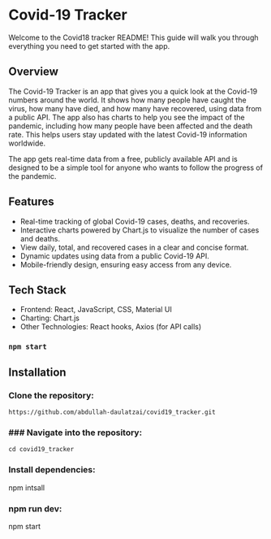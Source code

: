 # Covid-19 Tracker
Welcome to the Covid18 tracker README! This guide will walk you through everything you need to get started with the app.
## Overview 
The Covid-19 Tracker is an app that gives you a quick look at the Covid-19 numbers around the world. It shows how many people have caught the virus, how many have died, and how many have recovered, using data from a public API. The app also has charts to help you see the impact of the pandemic, including how many people have been affected and the death rate. This helps users stay updated with the latest Covid-19 information worldwide.

The app gets real-time data from a free, publicly available API and is designed to be a simple tool for anyone who wants to follow the progress of the pandemic.

## Features
* Real-time tracking of global Covid-19 cases, deaths, and recoveries.
* Interactive charts powered by Chart.js to visualize the number of cases and deaths.
* View daily, total, and recovered cases in a clear and concise format.
* Dynamic updates using data from a public Covid-19 API.
* Mobile-friendly design, ensuring easy access from any device.

## Tech Stack
* Frontend: React, JavaScript, CSS, Material UI
* Charting: Chart.js
* Other Technologies: React hooks, Axios (for API calls)
### `npm start`

## Installation
### Clone the repository:
`https://github.com/abdullah-daulatzai/covid19_tracker.git`

### ### Navigate into the repository: 

`cd covid19_tracker `
### Install dependencies:
npm intsall 

### npm run dev:
npm start



